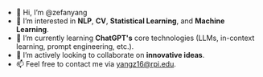- 👋 Hi, I’m @zefanyang
- 👀 I’m interested in **NLP**, **CV**, **Statistical Learning**, and **Machine Learning**.
- 🌱 I’m currently learning **ChatGPT's** core technologies (LLMs, in-context learning, prompt engineering, etc.).
- 💞️ I’m actively looking to collaborate on **innovative ideas**.
- 📫 Feel free to contact me via yangz16@rpi.edu.

<!---
zefanyang/zefanyang is a ✨ special ✨ repository because its `README.md` (this file) appears on your GitHub profile.
You can click the Preview link to take a look at your changes.
--->
